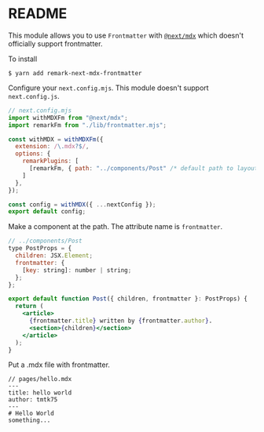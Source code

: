 # README
This module allows you to use `Frontmatter` with [`@next/mdx`](https://nextjs.org/docs/advanced-features/using-mdx#nextmdx) which doesn't officially support frontmatter.

To install
```
$ yarn add remark-next-mdx-frontmatter
```

Configure your `next.config.mjs`. This module doesn't support `next.config.js`.
```mjs
// next.config.mjs
import withMDXFm from "@next/mdx";
import remarkFm from "./lib/frontmatter.mjs";

const withMDX = withMDXFm({
  extension: /\.mdx?$/,
  options: {
    remarkPlugins: [
      [remarkFm, { path: "../components/Post" /* default path to layout component */ }]
    ]
  },
});

const config = withMDX({ ...nextConfig });
export default config;
```

Make a component at the path.
The attribute name is `frontmatter`.
```jsx
// ../components/Post
type PostProps = {
  children: JSX.Element;
  frontmatter: {
    [key: string]: number | string;
  };
};

export default function Post({ children, frontmatter }: PostProps) {
  return (
    <article>
      {frontmatter.title} written by {frontmatter.author}.
      <section>{children}</section>
    </article>
  );
}
```

Put a .mdx file with frontmatter.
```mdx
// pages/hello.mdx
---
title: hello world
author: tmtk75
---
# Hello World
something...
```

